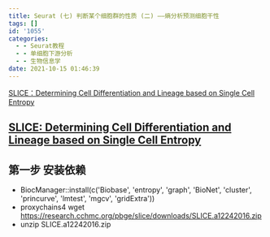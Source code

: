 ```yaml
---
title: Seurat (七) 判断某个细胞群的性质 (二) ——熵分析预测细胞干性
tags: []
id: '1055'
categories:
  - - Seurat教程
  - - 单细胞下游分析
  - - 生物信息学
date: 2021-10-15 01:46:39
---
```


[SLICE：Determining Cell Differentiation and Lineage based on Single Cell Entropy](https://www.jianshu.com/p/519071290ecf)

## [SLICE: Determining Cell Differentiation and Lineage based on Single Cell Entropy](https://research.cchmc.org/pbge/slice.html)

## 第一步 安装依赖

*   BiocManager::install(c('Biobase', 'entropy', 'graph', 'BioNet', 'cluster', 'princurve', 'lmtest', 'mgcv', 'gridExtra'))
*   proxychains4 wget https://research.cchmc.org/pbge/slice/downloads/SLICE.a12242016.zip
*   unzip SLICE.a12242016.zip